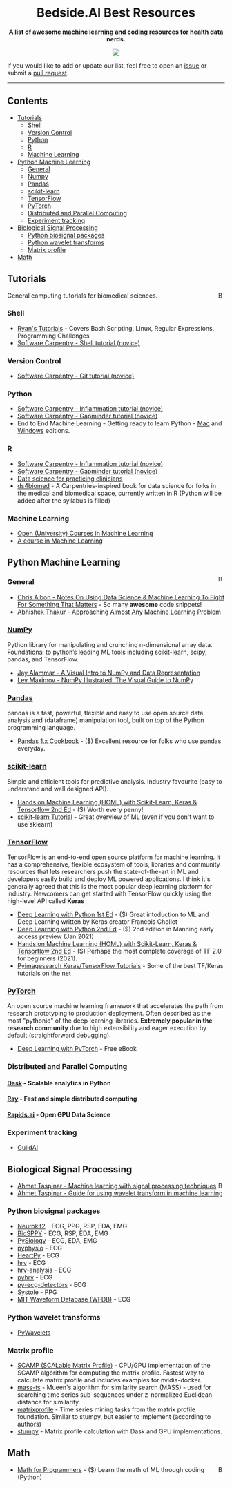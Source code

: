 <!-- markdownlint-disable -->
<h1 align="center">
    Bedside.AI Best Resources
    <br>
</h1>

<p align="center">
    <strong>A list of awesome machine learning and coding resources for health data nerds.</strong>
</p>

<p align="center">
    <a href="#Contribution" title="Contributions are welcome"><img src="https://img.shields.io/badge/contributions-welcome-green.svg"></a>
</p>

If you would like to add or update our list, feel free to open an [issue](https://github.com/bedsideAI/best-resources/issues/new/choose) or submit a [pull request](https://github.com/bedsideAI/best-resources/pulls).


---

## Contents

- [Tutorials](#tutorials)
    - [Shell](#shell)
    - [Version Control](#version-control)
    - [Python](#python)
    - [R](#r)
    - [Machine Learning](#machine-learning)
- [Python Machine Learning](#python-machine-learning)
    - [General](#general)
    - [Numpy](#numpy)
    - [Pandas](#pandas)
    - [scikit-learn](#scikit-learn)
    - [TensorFlow](#tensorflow)
    - [PyTorch](#pytorch)
    - [Distributed and Parallel Computing](#distributed-and-parallel-computing)
    - [Experiment tracking](#experiment-tracking)
- [Biological Signal Processing](#biological-signal-processing)
    - [Python biosignal packages](#python-biosignal-packages)
    - [Python wavelet transforms](#python-wavelet-transforms)
    - [Matrix profile](#matrix-profile)
- [Math](#math)

## Tutorials
<a href="#contents"><img align="right" width="15" height="15" src="https://git.io/JtehR" alt="Back to top"></a>
General computing tutorials for biomedical sciences.

### Shell
- [Ryan's Tutorials](https://ryanstutorials.net/) - Covers Bash Scripting, Linux, Regular Expressions, Programming Challenges
- [Software Carpentry - Shell tutorial (novice)](https://swcarpentry.github.io/shell-novice/)

### Version Control
- [Software Carpentry - Git tutorial (novice)](https://swcarpentry.github.io/git-novice/)

### Python
- [Software Carpentry - Inflammation tutorial (novice)](https://swcarpentry.github.io/python-novice-inflammation/)
- [Software Carpentry - Gapminder tutorial (novice)](http://swcarpentry.github.io/python-novice-gapminder/)
- End to End Machine Learning - Getting ready to learn Python - [Mac](https://end-to-end-machine-learning.teachable.com/p/111-getting-ready-to-learn-python-mac-edition/) and [Windows](https://end-to-end-machine-learning.teachable.com/p/112-getting-ready-to-learn-python-windows-edition/) editions. 

### R
- [Software Carpentry - Inflammation tutorial (novice)](http://swcarpentry.github.io/r-novice-inflammation/) 
- [Software Carpentry - Gapminder tutorial (novice)](http://swcarpentry.github.io/r-novice-gapminder/)
- [Data science for practicing clinicians](https://carpentries-incubator.github.io/Data-Science-for-Docs/)
- [ds4biomed](https://ds4biomed.tech/) - A Carpentries-inspired book for data science for folks in the medical and biomedical space, currently written in R (Python will be added after the syllabus is filled)

### Machine Learning
- [Open (University) Courses in Machine Learning](https://github.com/kabartay/OpenUnivCourses)
- [A course in Machine Learning](http://ciml.info)

## Python Machine Learning
<a href="#contents"><img align="right" width="15" height="15" src="https://git.io/JtehR" alt="Back to top"></a>
### General
- [Chris Albon - Notes On Using Data Science & Machine Learning To Fight For Something That Matters](https://chrisalbon.com) - So many **awesome** code snippets!
- [Abhishek Thakur - Approaching Almost Any Machine Learning Problem](https://github.com/abhishekkrthakur/approachingalmost/blob/master/AAAMLP.pdf)
### [NumPy](https://numpy.org)
Python library for manipulating and crunching n-dimensional array data. Foundational to python’s leading ML tools including scikit-learn, scipy, pandas, and TensorFlow.
- [Jay Alammar - A Visual Intro to NumPy and Data Representation](http://jalammar.github.io/visual-numpy/)
- [Lev Maximov - NumPy Illustrated: The Visual Guide to NumPy](https://medium.com/better-programming/numpy-illustrated-the-visual-guide-to-numpy-3b1d4976de1d)

### [Pandas](https://pandas.pydata.org/)
pandas is a fast, powerful, flexible and easy to use open source data analysis and (dataframe) manipulation tool, built on top of the Python programming language.
- [Pandas 1.x Cookbook](https://www.packtpub.com/product/pandas-1-x-cookbook-second-edition/9781839213106) - ($) Excellent resource for folks who use pandas everyday.

### [scikit-learn](https://scikit-learn.org/stable/)
Simple and efficient tools for predictive analysis. Industry favourite (easy to understand and well designed API). 
- [Hands on Machine Learning (HOML) with Scikit-Learn, Keras & Tensorflow 2nd Ed](https://www.oreilly.com/library/view/hands-on-machine-learning/9781492032632/) - ($) Worth every penny!
- [scikit-learn Tutorial](https://scikit-learn.org/stable/tutorial/index.html) - Great overview of ML (even if you don't want to use sklearn)

### [TensorFlow](https://www.tensorflow.org)
TensorFlow is an end-to-end open source platform for machine learning. It has a comprehensive, flexible ecosystem of tools, libraries and community resources that lets researchers push the state-of-the-art in ML and developers easily build and deploy ML powered applications. I think it's generally agreed that this is the most popular deep learning platform for industry. Newcomers can get started with TensorFlow quickly using the high-level API called **Keras**
- [Deep Learning with Python 1st Ed](https://www.manning.com/books/deep-learning-with-python) - ($) Great intoduction to ML and Deep Learning written by Keras creator Francois Chollet
- [Deep Learning with Python 2nd Ed](https://www.manning.com/books/deep-learning-with-python-second-edition) - ($) 2nd edition in Manning early access preview (Jan 2021)
- [Hands on Machine Learning (HOML) with Scikit-Learn, Keras & Tensorflow 2nd Ed](https://www.oreilly.com/library/view/hands-on-machine-learning/9781492032632/) - ($) Perhaps the most complete coverage of TF 2.0 for beginners (2021).
- [Pyimagesearch Keras/TensorFlow Tutorials](https://www.pyimagesearch.com/category/keras-and-tensorflow/) - Some of the best TF/Keras tutorials on the net

### [PyTorch](https://pytorch.org)
An open source machine learning framework that accelerates the path from research prototyping to production deployment. Often described as the most "pythonic" of the deep learning libraries. **Extremely popular in the research community** due to high extensibility and eager execution by default (straightforward debugging). 
- [Deep Learning with PyTorch](https://pytorch.org/assets/deep-learning/Deep-Learning-with-PyTorch.pdf) - Free eBook

### Distributed and Parallel Computing
#### [Dask](https://dask.org) - Scalable analytics in Python
#### [Ray](https://ray.io) - Fast and simple distributed computing
#### [Rapids.ai](https://rapids.ai/) - Open GPU Data Science

### Experiment tracking
- [GuildAI](https://guild.ai)

## Biological Signal Processing
<a href="#contents"><img align="right" width="15" height="15" src="https://git.io/JtehR" alt="Back to top"></a>

- [Ahmet Taspinar - Machine learning with signal processing techniques](https://ataspinar.com/2018/04/04/machine-learning-with-signal-processing-techniques/)
- [Ahmet Taspinar - Guide for using wavelet transform in machine learning](https://ataspinar.com/2018/12/21/a-guide-for-using-the-wavelet-transform-in-machine-learning/)

### Python biosignal packages 
- [Neurokit2](https://github.com/neuropsychology/NeuroKit) - ECG, PPG, RSP, EDA, EMG
- [BioSPPY](https://github.com/PIA-Group/BioSPPy) - ECG, RSP, EDA, EMG
- [PySiology](https://github.com/Gabrock94/Pysiology) - ECG, EDA, EMG
- [pyphysio](https://github.com/MPBA/pyphysio) - ECG
- [HeartPy](https://github.com/paulvangentcom/heartrate_analysis_python) - ECG
- [hrv](https://github.com/rhenanbartels/hrv) - ECG
- [hrv-analysis](https://github.com/Aura-healthcare/hrvanalysis) - ECG
- [pyhrv](https://github.com/PGomes92/pyhrv) - ECG
- [py-ecg-detectors](https://github.com/berndporr/py-ecg-detectors) - ECG
- [Systole](https://github.com/embodied-computation-group/systole) - PPG
- [MIT Waveform Database (WFDB)](https://github.com/MIT-LCP/wfdb-python) - ECG

### Python wavelet transforms
- [PyWavelets](https://pywavelets.readthedocs.io/en/latest/)

### Matrix profile
- [SCAMP (SCALable Matrix Profile)](https://github.com/zpzim/SCAMP) - CPU/GPU implementation of the SCAMP algorithm for computing the matrix profile. Fastest way to calculate matrix profile and includes examples for nvidia-docker.
- [mass-ts](https://github.com/matrix-profile-foundation/mass-ts) - Mueen's algorithm for similarity search (MASS) - used for searching time series sub-sequences under z-normalized Euclidean distance for similarity.
- [matrixprofile](https://github.com/matrix-profile-foundation/matrixprofile) - Time series mining tasks from the matrix profile foundation. Similar to stumpy, but easier to implement (according to authors)
- [stumpy](https://github.com/TDAmeritrade/stumpy) - Matrix profile calculation with Dask and GPU implementations.

## Math 
<a href="#contents"><img align="right" width="15" height="15" src="https://git.io/JtehR" alt="Back to top"></a>
- [Math for Programmers](https://www.manning.com/books/math-for-programmers) - ($) Learn the math of ML through coding (Python)
